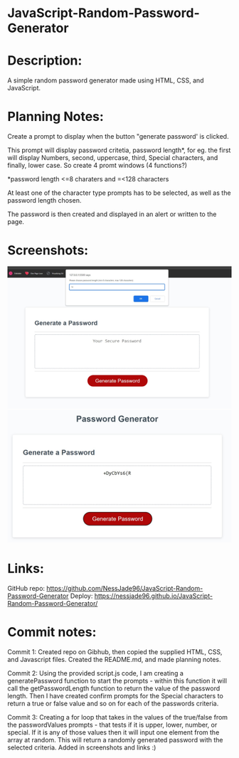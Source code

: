# JavaScript-Random-Password-Generator

# Description:

A simple random password generator made using HTML, CSS, and JavaScript.

# Planning Notes:

Create a prompt to display when the button "generate password' is clicked.

This prompt will display password critetia, password length\*, for eg. the first will display Numbers, second, uppercase, third, Special characters, and finally, lower case. So create 4 promt windows (4 functions?)

\*password length <=8 charaters and =<128 characters

At least one of the character type prompts has to be selected, as well as the password length chosen.

The password is then created and displayed in an alert or written to the page.

# Screenshots:

![Screenshot1](./Screenshots/Screenshot%202022-06-01%20151041.jpg)
![Screenshot2](./Screenshots/Screenshot%202022-06-01%20151119.jpg)

# Links:

GitHub repo: https://github.com/NessJade96/JavaScript-Random-Password-Generator
Deploy: https://nessjade96.github.io/JavaScript-Random-Password-Generator/

# Commit notes:

Commit 1:
Created repo on Gibhub, then copied the supplied HTML, CSS, and Javascript files. Created the README.md, and made planning notes.

Commit 2:
Using the provided script.js code, I am creating a generatePassword function to start the prompts - within this function it will call the getPasswordLength function to return the value of the password length. Then I have created confirm prompts for the Special characters to return a true or false value and so on for each of the passwords criteria.

Commit 3:
Creating a for loop that takes in the values of the true/false from the passwordValues prompts - that tests if it is upper, lower, number, or special. If it is any of those values then it will input one element from the array at random. This will return a randomly generated password with the selected criteria. Added in screenshots and links :)
